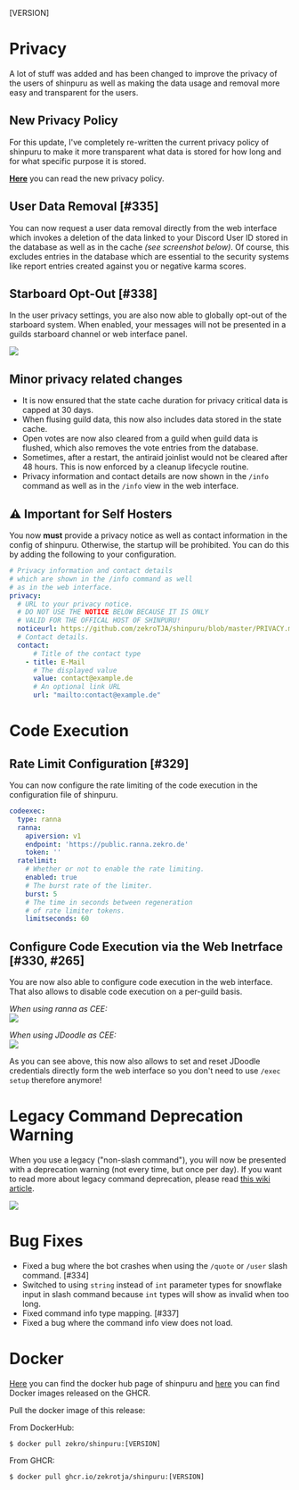 [VERSION]

<!-- > **Attention**  
> This is a hotfix patch for issue #332. If you want to see the changelog for release 1.26.0, please look [**here**](https://github.com/zekroTJA/shinpuru/releases/tag/1.27.0). -->

# Privacy

A lot of stuff was added and has been changed to improve the privacy of the users of shinpuru as well as making the data usage and removal more easy and transparent for the users.

## New Privacy Policy

For this update, I've completely re-written the current privacy policy of shinpuru to make it more transparent what data is stored for how long and for what specific purpose it is stored.

[**Here**](https://github.com/zekroTJA/shinpuru/blob/master/PRIVACY.md) you can read the new privacy policy.

## User Data Removal [#335]

You can now request a user data removal directly from the web interface which invokes a deletion of the data linked to your Discord User ID stored in the database as well as in the cache *(see screenshot below)*. Of course, this excludes entries in the database which are essential to the security systems like report entries created against you or negative karma scores.

## Starboard Opt-Out [#338]

In the user privacy settings, you are also now able to globally opt-out of the starboard system. When enabled, your messages will not be presented in a guilds starboard channel or web interface panel.

![](https://user-images.githubusercontent.com/16734205/149481912-0ebc7d0a-432a-4820-a8a6-678c5654435f.png)

## Minor privacy related changes

- It is now ensured that the state cache duration for privacy critical data is capped at 30 days.
- When flusing guild data, this now also includes data stored in the state cache.
- Open votes are now also cleared from a guild when guild data is flushed, which also removes the vote entries from the database.
- Sometimes, after a restart, the antiraid joinlist would not be cleared after 48 hours. This is now enforced by a cleanup lifecycle routine.
- Privacy information and contact details are now shown in the `/info` command as well as in the `/info` view in the web interface.

## ⚠️ Important for Self Hosters

You now **must** provide a privacy notice as well as contact information in the config of shinpuru. Otherwise, the startup will be prohibited. You can do this by adding the following to your configuration.

```yaml
# Privacy information and contact details
# which are shown in the /info command as well
# as in the web interface.
privacy:
  # URL to your privacy notice.
  # DO NOT USE THE NOTICE BELOW BECAUSE IT IS ONLY
  # VALID FOR THE OFFICAL HOST OF SHINPURU!
  noticeurl: https://github.com/zekroTJA/shinpuru/blob/master/PRIVACY.md
  # Contact details.
  contact:
      # Title of the contact type
    - title: E-Mail
      # The displayed value
      value: contact@example.de
      # An optional link URL
      url: "mailto:contact@example.de"
```

# Code Execution

## Rate Limit Configuration [#329]

You can now configure the rate limiting of the code execution in the configuration file of shinpuru.

```yml
codeexec:
  type: ranna
  ranna:
    apiversion: v1
    endpoint: 'https://public.ranna.zekro.de'
    token: ''
  ratelimit:
    # Whether or not to enable the rate limiting.
    enabled: true
    # The burst rate of the limiter.
    burst: 5
    # The time in seconds between regeneration
    # of rate limiter tokens.
    limitseconds: 60
```

## Configure Code Execution via the Web Inetrface [#330, #265]

You are now also able to configure code execution in the web interface. That also allows to disable code execution on a per-guild basis.

*When using ranna as CEE:*  
![](https://user-images.githubusercontent.com/16734205/149314012-92915c7c-eaf6-4686-b141-3be491d9088b.png)

*When using JDoodle as CEE:*  
![](https://user-images.githubusercontent.com/16734205/149314312-f0637a85-dbb8-42c1-a917-20e5eacc6de7.png)

As you can see above, this now also allows to set and reset JDoodle credentials directly form the web interface so you don't need to use `/exec setup` therefore anymore!

# Legacy Command Deprecation Warning

When you use a legacy ("non-slash command"), you will now be presented with a deprecation warning (not every time, but once per day). If you want to read more about legacy command deprecation, please read [this wiki article](https://github.com/zekroTJA/shinpuru/wiki/Legacy-Command-Deprecation).

![](https://user-images.githubusercontent.com/16734205/149315269-cd0f65ec-0235-4bc8-89d3-5baf7c053ed2.png)

# Bug Fixes

- Fixed a bug where the bot crashes when using the `/quote` or `/user` slash command. [#334]
- Switched to using `string` instead of `int` parameter types for snowflake input in slash command because `int` types will show as invalid when too long.
- Fixed command info type mapping. [#337]
- Fixed a bug where the command info view does not load.

# Docker

[Here](https://hub.docker.com/r/zekro/shinpuru) you can find the docker hub page of shinpuru and [here](https://github.com/zekroTJA?tab=packages&repo_name=shinpuru) you can find Docker images released on the GHCR.

Pull the docker image of this release:

From DockerHub:

```
$ docker pull zekro/shinpuru:[VERSION]
```

From GHCR:

```
$ docker pull ghcr.io/zekrotja/shinpuru:[VERSION]
```
